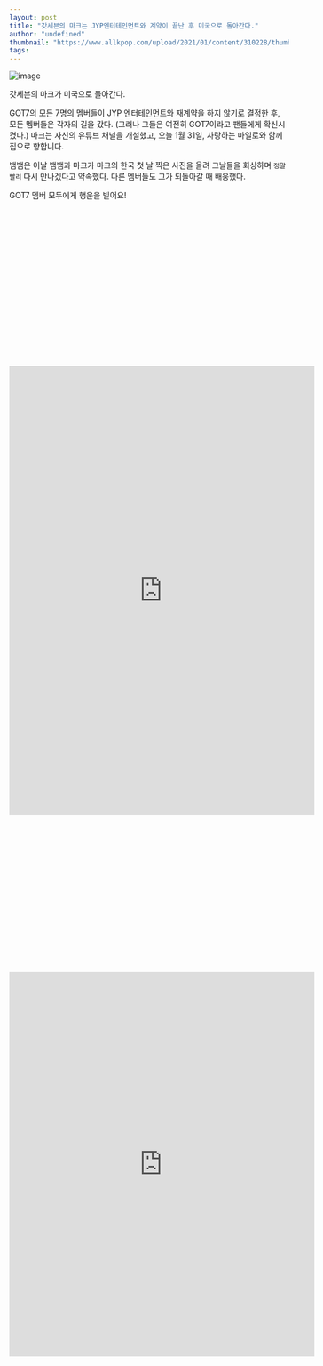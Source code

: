 ```yaml
---
layout: post
title: "갓세븐의 마크는 JYP엔터테인먼트와 계약이 끝난 후 미국으로 돌아간다."
author: "undefined"
thumbnail: "https://www.allkpop.com/upload/2021/01/content/310228/thumb/1612078114-20210131-mark.jpg"
tags: 
---
```



![image](https://www.allkpop.com/upload/2021/01/content/310228/1612078114-20210131-mark.jpg)

갓세븐의 마크가 미국으로 돌아간다.

GOT7의 모든 7명의 멤버들이 JYP 엔터테인먼트와 재계약을 하지 않기로 결정한 후, 모든 멤버들은 각자의 길을 갔다. (그러나 그들은 여전히 GOT7이라고 팬들에게 확신시켰다.) 마크는 자신의 유튜브 채널을 개설했고, 오늘 1월 31일, 사랑하는 마일로와 함께 집으로 향합니다.

뱀뱀은 이날 뱀뱀과 마크가 마크의 한국 첫 날 찍은 사진을 올려 그날들을 회상하며 `정말 빨리` 다시 만나겠다고 약속했다. 다른 멤버들도 그가 되돌아갈 때 배웅했다.

GOT7 멤버 모두에게 행운을 빌어요!


<div class="video_wrapper" style="padding-top: 56.25%;">
    <iframe id="twitter-widget-0" scrolling="no" frameborder="0" allowtransparency="true" allowfullscreen="true" class="" style="position: static; visibility: visible; width: 550px; height: 807px; display: block; flex-grow: 1;" title="Twitter Tweet" src="https://platform.twitter.com/embed/index.html?creatorScreenName=allkpop&amp;dnt=false&amp;embedId=twitter-widget-0&amp;frame=false&amp;hideCard=false&amp;hideThread=false&amp;id=1355753377821429760&amp;lang=en&amp;origin=https%3A%2F%2Fwww.allkpop.com%2Farticle%2F2021%2F01%2Fgot7s-mark-heads-back-to-usa-after-contract-with-jyp-entertainment-ends&amp;siteScreenName=allkpop&amp;theme=light&amp;widgetsVersion=ed20a2b%3A1601588405575&amp;width=550px" data-tweet-id="1355753377821429760"></iframe>
</div>



<div class="video_wrapper" style="padding-top: 56.25%;">
    <iframe id="twitter-widget-1" scrolling="no" frameborder="0" allowtransparency="true" allowfullscreen="true" class="" style="position: static; visibility: visible; width: 550px; height: 692px; display: block; flex-grow: 1;" title="Twitter Tweet" src="https://platform.twitter.com/embed/index.html?creatorScreenName=allkpop&amp;dnt=false&amp;embedId=twitter-widget-1&amp;frame=false&amp;hideCard=false&amp;hideThread=false&amp;id=1355770795851542528&amp;lang=en&amp;origin=https%3A%2F%2Fwww.allkpop.com%2Farticle%2F2021%2F01%2Fgot7s-mark-heads-back-to-usa-after-contract-with-jyp-entertainment-ends&amp;siteScreenName=allkpop&amp;theme=light&amp;widgetsVersion=ed20a2b%3A1601588405575&amp;width=550px" data-tweet-id="1355770795851542528"></iframe>
</div>

